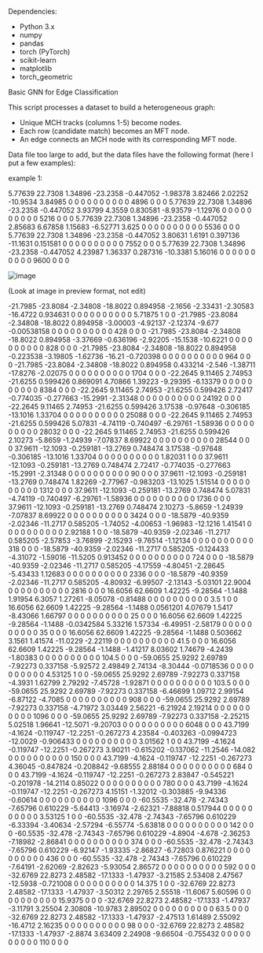Dependencies:
  - Python 3.x
  - numpy
  - pandas
  - torch (PyTorch)
  - scikit-learn
  - matplotlib
  - torch_geometric

Basic GNN for Edge Classification

This script processes a dataset to build a heterogeneous graph:
  - Unique MCH tracks (columns 1-5) become nodes.
  - Each row (candidate match) becomes an MFT node.
  - An edge connects an MCH node with its corresponding MFT node.

Data file too large to add, but the data files have the following format (here I put a few examples):

example 1:

5.77639 22.7308 1.34896 -23.2358 -0.447052 -1.98378 3.82466 2.02252 -10.9534 3.84985 0 0 0 0 0 0 0 0 0 0 4896 0 0 0
5.77639 22.7308 1.34896 -23.2358 -0.447052 3.93799 4.3559 0.830581 -8.93579 -1.12976 0 0 0 0 0 0 0 0 0 0 5216 0 0 0
5.77639 22.7308 1.34896 -23.2358 -0.447052 2.85683 6.67858 1.15683 -6.52771 3.625 0 0 0 0 0 0 0 0 0 0 5536 0 0 0
5.77639 22.7308 1.34896 -23.2358 -0.447052 3.80631 1.6191 0.397136 -11.1631 0.151581 0 0 0 0 0 0 0 0 0 0 7552 0 0 0
5.77639 22.7308 1.34896 -23.2358 -0.447052 4.23987 1.36337 0.287316 -10.3381 5.16016 0 0 0 0 0 0 0 0 0 0 9600 0 0 0

![image](https://github.com/user-attachments/assets/3ed0447c-ebef-4537-b025-6130fb189dd5)

(Look at image in preview format, not edit)

-21.7985 -23.8084 -2.34808 -18.8022 0.894958 -2.1656 -2.33431 -2.30583 -16.4722 0.934631 0 0 0 0 0 0 0 0 0 0 5.71875 1 0 0
-21.7985 -23.8084 -2.34808 -18.8022 0.894958 -3.00003 -4.92137 -2.12374 -9.677 -0.00538158 0 0 0 0 0 0 0 0 0 0 428 0 0 0
-21.7985 -23.8084 -2.34808 -18.8022 0.894958 -3.37669 -0.636196 -2.92205 -15.1538 -10.6221 0 0 0 0 0 0 0 0 0 0 828 0 0 0
-21.7985 -23.8084 -2.34808 -18.8022 0.894958 -0.223538 -3.19805 -1.62736 -16.21 -0.720398 0 0 0 0 0 0 0 0 0 0 964 0 0 0
-21.7985 -23.8084 -2.34808 -18.8022 0.894958 0.433214 -2.546 -1.38711 -17.8276 -2.02075 0 0 0 0 0 0 0 0 0 0 1704 0 0 0
-22.2645 9.11465 2.74953 -21.6255 0.599426 0.869091 4.70866 1.39223 -9.29395 -6.13379 0 0 0 0 0 0 0 0 0 0 8384 0 0 0
-22.2645 9.11465 2.74953 -21.6255 0.599426 2.72417 -0.774035 -0.277663 -15.2991 -2.31348 0 0 0 0 0 0 0 0 0 0 24192 0 0 0
-22.2645 9.11465 2.74953 -21.6255 0.599426 3.17538 -0.97648 -0.306185 -13.1016 1.33704 0 0 0 0 0 0 0 0 0 0 25088 0 0 0
-22.2645 9.11465 2.74953 -21.6255 0.599426 5.07831 -4.74119 -0.740497 -6.29761 -1.58936 0 0 0 0 0 0 0 0 0 0 28032 0 0 0
-22.2645 9.11465 2.74953 -21.6255 0.599426 2.10273 -5.8659 -1.24939 -7.07837 8.69922 0 0 0 0 0 0 0 0 0 0 28544 0 0 0
37.9611 -12.1093 -0.259181 -13.2769 0.748474 3.17538 -0.97648 -0.306185 -13.1016 1.33704 0 0 0 0 0 0 0 0 0 0 1.82031 1 0 0
37.9611 -12.1093 -0.259181 -13.2769 0.748474 2.72417 -0.774035 -0.277663 -15.2991 -2.31348 0 0 0 0 0 0 0 0 0 0 90 0 0 0
37.9611 -12.1093 -0.259181 -13.2769 0.748474 1.82269 -2.77967 -0.983203 -13.1025 1.51514 0 0 0 0 0 0 0 0 0 0 1312 0 0 0
37.9611 -12.1093 -0.259181 -13.2769 0.748474 5.07831 -4.74119 -0.740497 -6.29761 -1.58936 0 0 0 0 0 0 0 0 0 0 1736 0 0 0
37.9611 -12.1093 -0.259181 -13.2769 0.748474 2.10273 -5.8659 -1.24939 -7.07837 8.69922 0 0 0 0 0 0 0 0 0 0 3424 0 0 0
-18.5879 -40.9359 -2.02346 -11.2717 0.585205 -1.74052 -4.00653 -1.96983 -12.1216 1.41541 0 0 0 0 0 0 0 0 0 0 2.92188 1 0 0
-18.5879 -40.9359 -2.02346 -11.2717 0.585205 -2.57853 -3.76899 -2.15293 -9.76514 -1.12134 0 0 0 0 0 0 0 0 0 0 318 0 0 0
-18.5879 -40.9359 -2.02346 -11.2717 0.585205 -0.124433 -4.31072 -1.59016 -11.5205 0.913452 0 0 0 0 0 0 0 0 0 0 724 0 0 0
-18.5879 -40.9359 -2.02346 -11.2717 0.585205 -4.17559 -4.80451 -2.28645 -5.43433 1.12683 0 0 0 0 0 0 0 0 0 0 2336 0 0 0
-18.5879 -40.9359 -2.02346 -11.2717 0.585205 -4.80932 -6.99507 -2.13143 -5.03101 22.9004 0 0 0 0 0 0 0 0 0 0 2816 0 0 0
16.6056 62.6609 1.42225 -9.28564 -1.1488 1.91954 6.3057 1.27261 -8.05078 -0.81488 0 0 0 0 0 0 0 0 0 0 3.5 1 0 0
16.6056 62.6609 1.42225 -9.28564 -1.1488 0.0561201 4.07679 1.5417 -8.43066 1.66797 0 0 0 0 0 0 0 0 0 0 25 0 0 0
16.6056 62.6609 1.42225 -9.28564 -1.1488 -0.0342584 5.33216 1.57334 -6.49951 -2.58179 0 0 0 0 0 0 0 0 0 0 35 0 0 0
16.6056 62.6609 1.42225 -9.28564 -1.1488 0.503662 3.1561 1.41574 -11.0229 -2.22119 0 0 0 0 0 0 0 0 0 0 41.5 0 0 0
16.6056 62.6609 1.42225 -9.28564 -1.1488 -1.41217 8.03602 1.74679 -4.2439 -1.80383 0 0 0 0 0 0 0 0 0 0 104.5 0 0 0
-59.0655 25.9292 2.69789 -7.92273 0.337158 -5.92572 2.49849 2.74134 -8.30444 -0.0718536 0 0 0 0 0 0 0 0 0 0 4.53125 1 0 0
-59.0655 25.9292 2.69789 -7.92273 0.337158 -4.3931 1.62799 2.79292 -7.45728 -1.92871 0 0 0 0 0 0 0 0 0 0 103.5 0 0 0
-59.0655 25.9292 2.69789 -7.92273 0.337158 -6.46699 1.09712 2.99154 -6.87122 -4.7085 0 0 0 0 0 0 0 0 0 0 908 0 0 0
-59.0655 25.9292 2.69789 -7.92273 0.337158 -4.71972 3.03449 2.56221 -6.21924 2.19214 0 0 0 0 0 0 0 0 0 0 1096 0 0 0
-59.0655 25.9292 2.69789 -7.92273 0.337158 -2.25215 5.02518 1.96641 -12.5071 -9.20703 0 0 0 0 0 0 0 0 0 0 6048 0 0 0
43.7199 -4.1624 -0.119747 -12.2251 -0.267273 4.23584 -0.403263 -0.0994723 -12.0029 -0.906433 0 0 0 0 0 0 0 0 0 0 3.01562 1 0 0
43.7199 -4.1624 -0.119747 -12.2251 -0.267273 3.90211 -0.615202 -0.137062 -11.2546 -14.082 0 0 0 0 0 0 0 0 0 0 150 0 0 0
43.7199 -4.1624 -0.119747 -12.2251 -0.267273 4.36045 -0.847824 -0.208842 -9.68555 2.88184 0 0 0 0 0 0 0 0 0 0 684 0 0 0
43.7199 -4.1624 -0.119747 -12.2251 -0.267273 2.83847 -0.545221 -0.201978 -14.2114 0.85022 0 0 0 0 0 0 0 0 0 0 780 0 0 0
43.7199 -4.1624 -0.119747 -12.2251 -0.267273 4.15151 -1.32012 -0.303885 -9.94336 -0.60614 0 0 0 0 0 0 0 0 0 0 1096 0 0 0
-60.5535 -32.478 -2.74343 -7.65796 0.610229 -5.64413 -3.16974 -2.62321 -7.88818 0.517944 0 0 0 0 0 0 0 0 0 0 3.53125 1 0 0
-60.5535 -32.478 -2.74343 -7.65796 0.610229 -6.33394 -3.40634 -2.57294 -6.55774 -5.63818 0 0 0 0 0 0 0 0 0 0 142 0 0 0
-60.5535 -32.478 -2.74343 -7.65796 0.610229 -4.8904 -4.678 -2.36253 -7.18982 -2.86841 0 0 0 0 0 0 0 0 0 0 374 0 0 0
-60.5535 -32.478 -2.74343 -7.65796 0.610229 -6.92147 -1.93335 -2.86827 -6.72803 0.876221 0 0 0 0 0 0 0 0 0 0 436 0 0 0
-60.5535 -32.478 -2.74343 -7.65796 0.610229 -7.64191 -2.62069 -2.82623 -5.93054 2.86572 0 0 0 0 0 0 0 0 0 0 592 0 0 0
-32.6769 22.8273 2.48582 -17.1333 -1.47937 -3.21585 2.53408 2.47567 -12.5938 -0.721008 0 0 0 0 0 0 0 0 0 0 14.375 1 0 0
-32.6769 22.8273 2.48582 -17.1333 -1.47937 -3.50312 2.29765 2.55518 -11.6067 5.60596 0 0 0 0 0 0 0 0 0 0 15.9375 0 0 0
-32.6769 22.8273 2.48582 -17.1333 -1.47937 -3.11791 3.25504 2.30808 -10.9783 2.89502 0 0 0 0 0 0 0 0 0 0 63.5 0 0 0
-32.6769 22.8273 2.48582 -17.1333 -1.47937 -2.47513 1.61489 2.55092 -16.4712 2.16235 0 0 0 0 0 0 0 0 0 0 98 0 0 0
-32.6769 22.8273 2.48582 -17.1333 -1.47937 -2.8874 3.63409 2.24908 -9.66504 -0.755432 0 0 0 0 0 0 0 0 0 0 110 0 0 0

